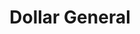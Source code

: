 ---
title: "Dollar General"
url: /cleveland/dollar-general-blackburn-road-southeast/
shop: variety store
---